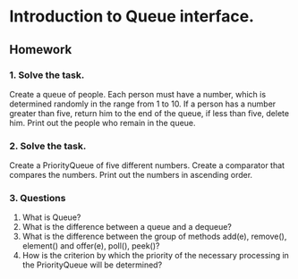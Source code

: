 # Introduction to Queue interface.

## Homework

### 1. Solve the task.
Create a queue of people. Each person must have a number, which is determined randomly in the range from 1 to 10.
If a person has a number greater than five, return him to the end of the queue, if less than five, delete him.
Print out the people who remain in the queue.

### 2. Solve the task.
Create a PriorityQueue of five different numbers. Create a comparator that compares the numbers. 
Print out the numbers in ascending order.

### 3. Questions
1. What is Queue?
2. What is the difference between a queue and a dequeue?
3. What is the difference between the group of methods add(e), remove(), element() and offer(e), poll(), peek()?
4. How is the criterion by which the priority of the necessary processing in the PriorityQueue will be determined?

